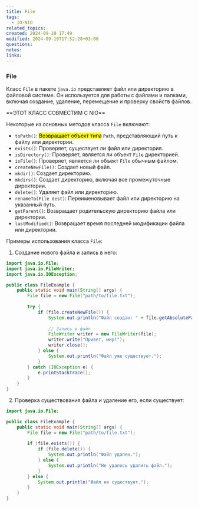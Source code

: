 ```yaml
---
title: File
tags:
  - IO-NIO
related_topics: 
created: 2024-09-10 17:49
modified: 2024-09-10T17:52:28+03:00
questions: 
notes: 
links: 
---
```

### File

Класс `File` в пакете `java.io` представляет файл или директорию в файловой системе. Он используется для работы с файлами и папками, включая создание, удаление, перемещение и проверку свойств файлов.

==ЭТОТ КЛАСС СОВМЕСТИМ С NIO==

Некоторые из основных методов класса `File` включают:

- `toPath()`: <mark class="hltr-yellow">Возвращает объект типа</mark> `Path`, представляющий путь к файлу или директории.
- `exists()`: Проверяет, существует ли файл или директория.
- `isDirectory()`: Проверяет, является ли объект `File` директорией.
- `isFile()`: Проверяет, является ли объект `File` обычным файлом.
- `createNewFile()`: Создает новый файл.
- `mkdir()`: Создает директорию.
- `mkdirs()`: Создает директорию, включая все промежуточные директории.
- `delete()`: Удаляет файл или директорию.
- `renameTo(File dest)`: Переименовывает файл или директорию на указанный путь.
- `getParent()`: Возвращает родительскую директорию файла или директории.
- `lastModified()`: Возвращает время последней модификации файла или директории.

Примеры использования класса `File`:

1. Создание нового файла и запись в него:

```Java
import java.io.File;
import java.io.FileWriter;
import java.io.IOException;

public class FileExample {
    public static void main(String[] args) {
        File file = new File("path/to/file.txt");
        
        try {
            if (file.createNewFile()) {
                System.out.println("Файл создан: " + file.getAbsolutePath());
                
                // Запись в файл
                FileWriter writer = new FileWriter(file);
                writer.write("Привет, мир!");
                writer.close();
            } else {
                System.out.println("Файл уже существует.");
            }
        } catch (IOException e) {
            e.printStackTrace();
        }
    }
}
```

2. Проверка существования файла и удаление его, если существует:

```Java
import java.io.File;

public class FileExample {
    public static void main(String[] args) {
        File file = new File("path/to/file.txt");
        
        if (file.exists()) {
            if (file.delete()) {
                System.out.println("Файл удален.");
            } else {
                System.out.println("Не удалось удалить файл.");
            }
        } else {
            System.out.println("Файл не существует.");
        }
    }
}

